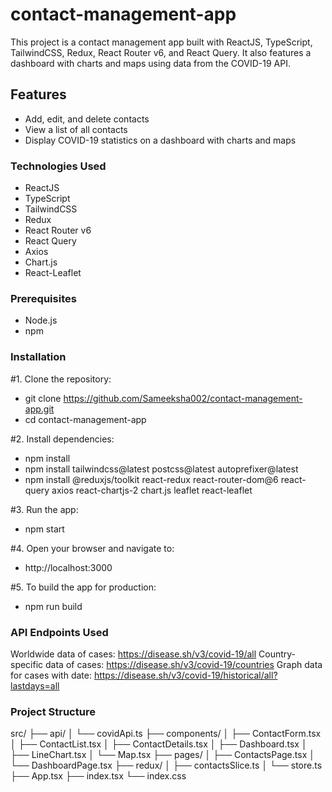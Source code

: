 # contact-management-app
This project is a contact management app built with ReactJS, TypeScript, TailwindCSS, Redux, React Router v6, and React Query. It also features a dashboard with charts and maps using data from the COVID-19 API.

## Features
- Add, edit, and delete contacts
- View a list of all contacts
- Display COVID-19 statistics on a dashboard with charts and maps

### Technologies Used
- ReactJS
- TypeScript
- TailwindCSS
- Redux
- React Router v6
- React Query
- Axios
- Chart.js
- React-Leaflet

### Prerequisites
- Node.js
- npm

### Installation
#1. Clone the repository:
- git clone https://github.com/Sameeksha002/contact-management-app.git
- cd contact-management-app

#2. Install dependencies:
- npm install
- npm install tailwindcss@latest postcss@latest autoprefixer@latest
- npm install @reduxjs/toolkit react-redux react-router-dom@6 react-query axios react-chartjs-2 chart.js leaflet react-leaflet

#3. Run the app:
- npm start

#4. Open your browser and navigate to:
- http://localhost:3000

#5. To build the app for production:
- npm run build

### API Endpoints Used
Worldwide data of cases: https://disease.sh/v3/covid-19/all
Country-specific data of cases: https://disease.sh/v3/covid-19/countries
Graph data for cases with date: https://disease.sh/v3/covid-19/historical/all?lastdays=all

### Project Structure
src/
├── api/
│   └── covidApi.ts
├── components/
│   ├── ContactForm.tsx
│   ├── ContactList.tsx
│   ├── ContactDetails.tsx
│   ├── Dashboard.tsx
│   ├── LineChart.tsx
│   └── Map.tsx
├── pages/
│   ├── ContactsPage.tsx
│   └── DashboardPage.tsx
├── redux/
│   ├── contactsSlice.ts
│   └── store.ts
├── App.tsx
├── index.tsx
└── index.css
